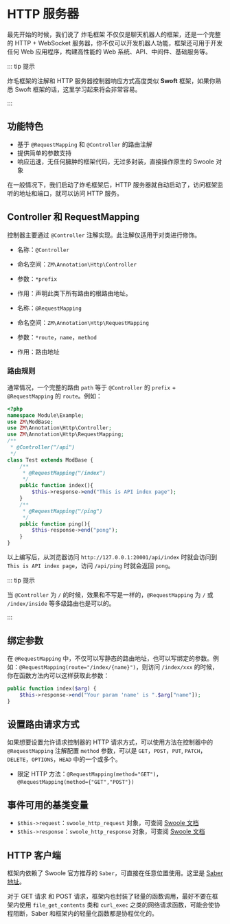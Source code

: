 # HTTP 服务器

最先开始的时候，我们说了 炸毛框架 不仅仅是聊天机器人的框架，还是一个完整的 HTTP + WebSocket 服务器，你不仅可以开发机器人功能，框架还可用于开发任何 Web 应用程序，构建高性能的 Web 系统、API、中间件、基础服务等。

::: tip 提示

炸毛框架的注解和 HTTP 服务器控制器响应方式高度类似 **Swoft** 框架，如果你熟悉 Swoft 框架的话，这里学习起来将会非常容易。

:::

## 功能特色

- 基于 `@RequestMapping` 和 `@Controller` 的路由注解
- 提供简单的参数支持
- 响应迅速，无任何臃肿的框架代码，无过多封装，直接操作原生的 Swoole 对象

在一般情况下，我们启动了炸毛框架后，HTTP 服务器就自动启动了，访问框架监听的地址和端口，就可以访问 HTTP 服务。

## Controller 和 RequestMapping

控制器主要通过 `@Controller` 注解实现。此注解仅适用于对类进行修饰。

- 名称：`@Controller`
- 命名空间：`ZM\Annotation\Http\Controller`
- 参数：`*prefix`
- 作用：声明此类下所有路由的根路由地址。

- 名称：`@RequestMapping`
- 命名空间：`ZM\Annotation\Http\RequestMapping`
- 参数：`*route`，`name`，`method`
- 作用：路由地址

### 路由规则

通常情况，一个完整的路由 `path` 等于 `@Controller` 的 `prefix` + `@RequestMapping` 的 `route`。例如：

```php
<?php
namespace Module\Example;
use ZM\ModBase;
use ZM\Annotation\Http\Controller;
use ZM\Annotation\Http\RequestMapping;
/**
 * @Controller("/api")
 */
class Test extends ModBase {
    /**
     * @RequestMapping("/index")
     */
    public function index(){
        $this->response->end("This is API index page");
    }
  	/**
  	 * @RequestMapping("/ping")
  	 */
    public function ping(){
        $this-response->end("pong");
    }
}
```

以上编写后，从浏览器访问 `http://127.0.0.1:20001/api/index` 时就会访问到 `This is API index page`，访问 `/api/ping` 时就会返回 `pong`。

::: tip 提示

当 `@Controller` 为 `/` 的时候，效果和不写是一样的，`@RequestMapping` 为 `/` 或 `/index/inside` 等多级路由也是可以的。

:::

## 绑定参数

在 `@RequestMapping` 中，不仅可以写静态的路由地址，也可以写绑定的参数。例如：`@RequestMapping(route="/index/{name}")`，则访问 `/index/xxx` 的时候，你在函数方法内可以这样获取此参数：

```php
public function index($arg) {
    $this->response->end("Your param 'name' is ".$arg["name"]);
}
```

## 设置路由请求方式

如果想要设置允许请求控制器的 HTTP 请求方式，可以使用方法在控制器中的 `@RequestMapping` 注解配置 `method` 参数，可以是 `GET`，`POST`，`PUT`, `PATCH`，`DELETE`，`OPTIONS`，`HEAD` 中的一个或多个。

- 限定 HTTP 方法：`@RequestMapping(method="GET")`，`@RequestMapping(method={"GET","POST"})`

## 事件可用的基类变量

- `$this->request`：`swoole_http_request` 对象，可查阅 [Swoole 文档](https://wiki.swoole.com/#/http_server?id=httprequest)
- `$this->response`：`swoole_http_response` 对象，可查阅 [Swoole 文档](https://wiki.swoole.com/#/http_server?id=httpresponse)

## HTTP 客户端

框架内依赖了 Swoole 官方推荐的 `Saber`，可直接在任意位置使用。这里是 [Saber 地址](https://github.com/swlib/saber)。

对于 GET 请求 和 POST 请求，框架内也封装了轻量的函数调用，最好不要在框架内使用 `file_get_contents` 类和 `curl_exec` 之类的网络请求函数，可能会使协程阻断，Saber 和框架内的轻量化函数都是协程优化的。